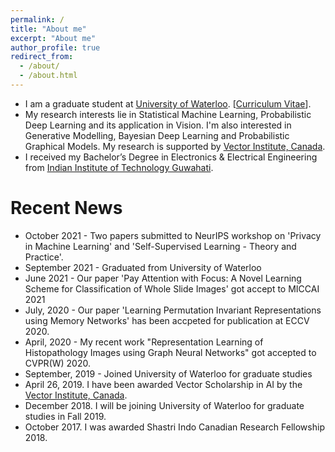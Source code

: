 ```yaml
---
permalink: /
title: "About me"
excerpt: "About me"
author_profile: true
redirect_from: 
  - /about/
  - /about.html
---
```




* I am a graduate student at [University of Waterloo](https://www.uwaterloo.ca/). [[Curriculum Vitae](http://adnan1306.github.io/files/Mohammed_Adnan_CV.pdf)].
* My research interests lie in Statistical Machine Learning, Probabilistic Deep Learning and its application in Vision. I'm also interested in Generative Modelling, Bayesian Deep Learning and Probabilistic Graphical Models. My research is supported by [Vector Institute, Canada](https://vectorinstitute.ai/).
* I received my Bachelor’s Degree in Electronics & Electrical Engineering from [Indian Institute of Technology Guwahati](www.iitg.ac.in).



# Recent News
* October 2021 - Two papers submitted to NeurIPS workshop on 'Privacy in Machine Learning' and  'Self-Supervised Learning - Theory and Practice'.
* September 2021 - Graduated from University of Waterloo
* June 2021 - Our paper 'Pay Attention with Focus: A Novel Learning Scheme for Classification of Whole Slide Images' got accept to MICCAI 2021
* July, 2020 - Our paper 'Learning Permutation Invariant Representations using Memory Networks' has been accpeted for publication at ECCV 2020.
* April, 2020 - My recent work "Representation Learning of Histopathology Images using Graph Neural Networks" got accepted to CVPR(W) 2020. 
* September, 2019 - Joined University of Waterloo for graduate studies
* April 26, 2019. I have been awarded Vector Scholarship in AI by the [Vector Institute, Canada](https://vectorinstitute.ai/).
* December 2018. I will be joining University of Waterloo for graduate studies in Fall 2019.
* October 2017. I was awarded Shastri Indo Canadian Research Fellowship 2018.
